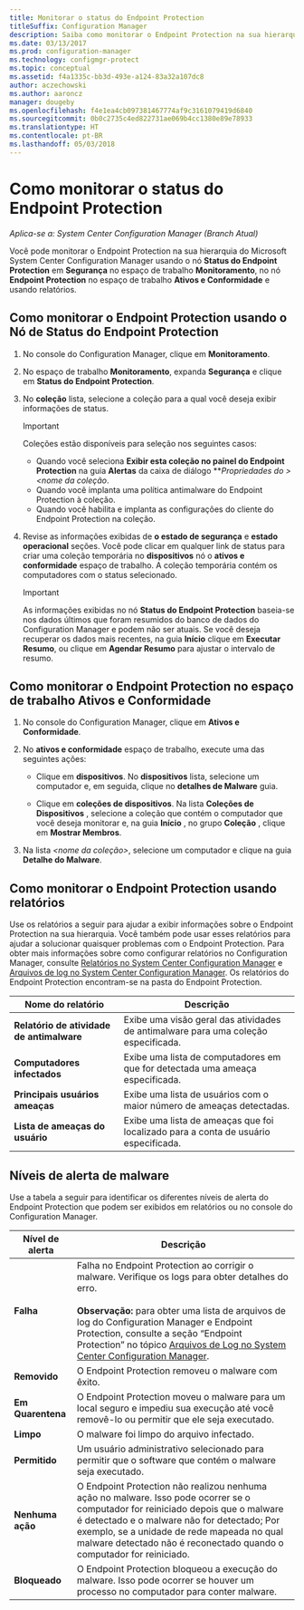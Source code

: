 ```yaml
---
title: Monitorar o status do Endpoint Protection
titleSuffix: Configuration Manager
description: Saiba como monitorar o Endpoint Protection na sua hierarquia do System Center Configuration Manager.
ms.date: 03/13/2017
ms.prod: configuration-manager
ms.technology: configmgr-protect
ms.topic: conceptual
ms.assetid: f4a1335c-bb3d-493e-a124-83a32a107dc8
author: aczechowski
ms.author: aaroncz
manager: dougeby
ms.openlocfilehash: f4e1ea4cb097381467774af9c3161079419d6840
ms.sourcegitcommit: 0b0c2735c4ed822731ae069b4cc1380e89e78933
ms.translationtype: HT
ms.contentlocale: pt-BR
ms.lasthandoff: 05/03/2018
---
```

# <a name="how-to-monitor-endpoint-protection-status"></a>Como monitorar o status do Endpoint Protection

*Aplica-se a: System Center Configuration Manager (Branch Atual)*

Você pode monitorar o Endpoint Protection na sua hierarquia do Microsoft System Center Configuration Manager usando o nó **Status do Endpoint Protection** em **Segurança** no espaço de trabalho **Monitoramento**, no nó **Endpoint Protection** no espaço de trabalho **Ativos e Conformidade** e usando relatórios.  

##  <a name="BKMK_1"></a> Como monitorar o Endpoint Protection usando o Nó de Status do Endpoint Protection  

1.  No console do Configuration Manager, clique em **Monitoramento**.  

2.  No espaço de trabalho **Monitoramento**, expanda **Segurança** e clique em **Status do Endpoint Protection**.  

3.  No **coleção** lista, selecione a coleção para a qual você deseja exibir informações de status.  

    > [!IMPORTANT]  
    >  Coleções estão disponíveis para seleção nos seguintes casos:  
    >   
    >  -   Quando você seleciona **Exibir esta coleção no painel do Endpoint Protection** na guia **Alertas** da caixa de diálogo ****Propriedades* do \><nome da coleção*.  
    > -   Quando você implanta uma política antimalware do Endpoint Protection à coleção.  
    > -   Quando você habilita e implanta as configurações do cliente do Endpoint Protection na coleção.  

4.  Revise as informações exibidas de **o estado de segurança** e **estado operacional** seções. Você pode clicar em qualquer link de status para criar uma coleção temporária no **dispositivos** nó o **ativos e conformidade** espaço de trabalho. A coleção temporária contém os computadores com o status selecionado.  

    > [!IMPORTANT]  
    >  As informações exibidas no nó **Status do Endpoint Protection** baseia-se nos dados últimos que foram resumidos do banco de dados do Configuration Manager e podem não ser atuais. Se você deseja recuperar os dados mais recentes, na guia **Início** clique em **Executar Resumo**, ou clique em **Agendar Resumo** para ajustar o intervalo de resumo.  

##  <a name="BKMK_2"></a> Como monitorar o Endpoint Protection no espaço de trabalho Ativos e Conformidade  

1.  No console do Configuration Manager, clique em **Ativos e Conformidade**.  

2.  No **ativos e conformidade** espaço de trabalho, execute uma das seguintes ações:  

    -   Clique em **dispositivos**. No **dispositivos** lista, selecione um computador e, em seguida, clique no **detalhes de Malware** guia.  

    -   Clique em **coleções de dispositivos**. Na lista **Coleções de Dispositivos** , selecione a coleção que contém o computador que você deseja monitorar e, na guia **Início** , no grupo **Coleção** , clique em **Mostrar Membros**.  

3.  Na lista *<nome da coleção\>*, selecione um computador e clique na guia **Detalhe do Malware**.  

##  <a name="BKMK_3"></a> Como monitorar o Endpoint Protection usando relatórios  
 Use os relatórios a seguir para ajudar a exibir informações sobre o Endpoint Protection na sua hierarquia. Você também pode usar esses relatórios para ajudar a solucionar quaisquer problemas com o Endpoint Protection. Para obter mais informações sobre como configurar relatórios no Configuration Manager, consulte [Relatórios no System Center Configuration Manager](../../core/servers/manage/reporting.md) e [Arquivos de log no System Center Configuration Manager](../../core/plan-design/hierarchy/log-files.md). Os relatórios do Endpoint Protection encontram-se na pasta do Endpoint Protection.  

|Nome do relatório|Descrição|  
|-----------------|-----------------|  
|**Relatório de atividade de antimalware**|Exibe uma visão geral das atividades de antimalware para uma coleção especificada.|  
|**Computadores infectados**|Exibe uma lista de computadores em que for detectada uma ameaça especificada.|  
|**Principais usuários ameaças**|Exibe uma lista de usuários com o maior número de ameaças detectadas.|  
|**Lista de ameaças do usuário**|Exibe uma lista de ameaças que foi localizado para a conta de usuário especificada.|  

## <a name="malware-alert-levels"></a>Níveis de alerta de malware  
 Use a tabela a seguir para identificar os diferentes níveis de alerta do Endpoint Protection que podem ser exibidos em relatórios ou no console do Configuration Manager.  

|Nível de alerta|Descrição|  
|-----------------|-----------------|  
|**Falha**|Falha no Endpoint Protection ao corrigir o malware. Verifique os logs para obter detalhes do erro.<br /><br /> **Observação:** para obter uma lista de arquivos de log do Configuration Manager e Endpoint Protection, consulte a seção “Endpoint Protection” no tópico [Arquivos de Log no System Center Configuration Manager](../../core/plan-design/hierarchy/log-files.md).|  
|**Removido**|O Endpoint Protection removeu o malware com êxito.|  
|**Em Quarentena**|O Endpoint Protection moveu o malware para um local seguro e impediu sua execução até você removê-lo ou permitir que ele seja executado.|  
|**Limpo**|O malware foi limpo do arquivo infectado.|  
|**Permitido**|Um usuário administrativo selecionado para permitir que o software que contém o malware seja executado.|  
|**Nenhuma ação**|O Endpoint Protection não realizou nenhuma ação no malware. Isso pode ocorrer se o computador for reiniciado depois que o malware é detectado e o malware não for detectado; Por exemplo, se a unidade de rede mapeada no qual malware detectado não é reconectado quando o computador for reiniciado.|  
|**Bloqueado**|O Endpoint Protection bloqueou a execução do malware. Isso pode ocorrer se houver um processo no computador para conter malware.|
